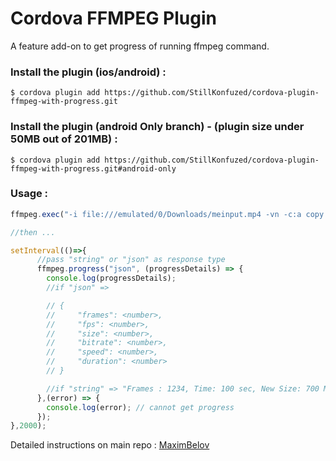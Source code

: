 # Cordova FFMPEG Plugin

A feature add-on to get progress of running ffmpeg command.


### Install the plugin (ios/android) :
    
    $ cordova plugin add https://github.com/StillKonfuzed/cordova-plugin-ffmpeg-with-progress.git

### Install the plugin (android Only branch) - (plugin size under 50MB out of 201MB) :

    $ cordova plugin add https://github.com/StillKonfuzed/cordova-plugin-ffmpeg-with-progress.git#android-only



### Usage : 
```js
ffmpeg.exec("-i file:///emulated/0/Downloads/meinput.mp4 -vn -c:a copy file:///emulated/0/Downloads/out.mp3", (success) => alert(success), (failure) => alert(failure));

//then ...

setInterval(()=>{
      //pass "string" or "json" as response type
      ffmpeg.progress("json", (progressDetails) => {
        console.log(progressDetails); 
        //if "json" =>

        // {
        //     "frames": <number>,
        //     "fps": <number>,
        //     "size": <number>,
        //     "bitrate": <number>,
        //     "speed": <number>,
        //     "duration": <number>
        // }

        //if "string" => "Frames : 1234, Time: 100 sec, New Size: 700 MB, Speed: 1.5 x"
      },(error) => {
        console.log(error); // cannot get progress
      }); 
},2000);

```

Detailed instructions on main repo : [MaximBelov](https://github.com/MaximBelov/cordova-plugin-ffmpeg)
